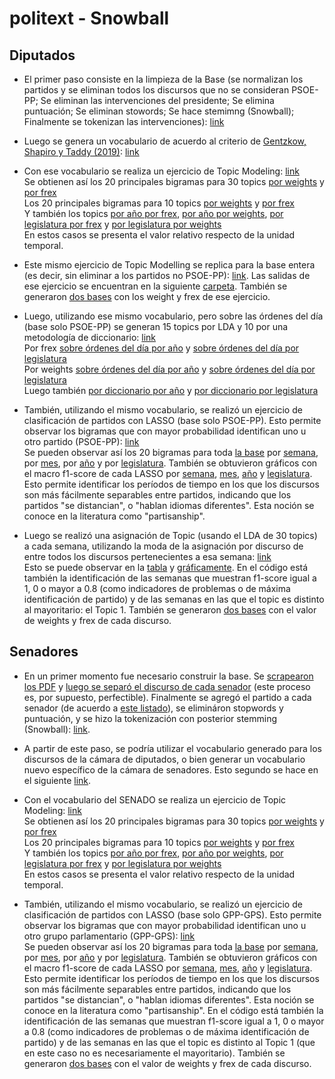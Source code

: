 # politext - Snowball
## Diputados

- El primer paso consiste en la limpieza de la Base (se normalizan los partidos y se eliminan todos los discursos que no se consideran PSOE-PP; Se eliminan las intervenciones del presidente; Se elimina puntuación; Se eliminan stowords; Se hace stemimng (Snowball); Finalmente se tokenizan las intervenciones): [link](https://github.com/LCaravaggio/politext/blob/snowball/Limpiar_la_base.ipynb) </br>

- Luego se genera un vocabulario de acuerdo al criterio de [Gentzkow, Shapiro y Taddy (2019)](https://onlinelibrary.wiley.com/doi/abs/10.3982/ECTA16566): [link](https://github.com/LCaravaggio/politext/blob/snowball/GS%20-%20Guardar%20Vocabulario.ipynb) </br>

- Con ese vocabulario se realiza un ejercicio de Topic Modeling: [link](https://github.com/LCaravaggio/politext/blob/snowball/GS_v0_2_con_vocab.ipynb) </br>
Se obtienen así los 20 principales bigramas para 30 topics [por weights](https://github.com/LCaravaggio/politext/blob/snowball/output/bigramas_por_weights_30topics.csv) y [por frex](https://github.com/LCaravaggio/politext/blob/snowball/output/bigramas_por_frex_30topics.csv) </br>
Los 20 principales bigramas para 10 topics [por weights](https://github.com/LCaravaggio/politext/blob/snowball/output/bigramas_por_weights_10topics.csv) y [por frex](https://github.com/LCaravaggio/politext/blob/snowball/output/bigramas_por_frex_10topics.csv) </br>
Y también los topics [por año por frex](https://github.com/LCaravaggio/politext/blob/snowball/output/topics_por_a%C3%B1o_por_frex.csv), [por año por weights](https://github.com/LCaravaggio/politext/blob/snowball/output/topics_por_a%C3%B1o_por_weights.csv), [por legislatura por frex](https://github.com/LCaravaggio/politext/blob/snowball/output/topics_por_legislatura_por_frex.csv) y [por legislatura por weights](https://github.com/LCaravaggio/politext/blob/snowball/output/topics_por_legislatura_por_weights.csv) </br>
En estos casos se presenta el valor relativo respecto de la unidad temporal. 

- Este mismo ejercicio de Topic Modelling se replica para la base entera (es decir, sin eliminar a los partidos no PSOE-PP): [link](https://github.com/LCaravaggio/politext/blob/snowball/GS_v0_2_con_vocab_allbase.ipynb). Las salidas de ese ejercicio se encuentran en la siguiente [carpeta](https://github.com/LCaravaggio/politext/tree/snowball/output/allbase). También se generaron [dos bases](https://www.kaggle.com/datasets/leonardocaravaggio/bases-30-topics-weights-y-frex-all-base) con los weight y frex de ese ejercicio.

- Luego, utilizando ese mismo vocabulario, pero sobre las órdenes del día (base solo PSOE-PP) se generan 15 topics por LDA y 10 por una metodología de diccionario: [link](https://github.com/LCaravaggio/politext/blob/snowball/GS_Orden_del_D%C3%ADa_v0_2.ipynb) </br>
Por frex [sobre órdenes del día por año](https://github.com/LCaravaggio/politext/blob/snowball/output/topics_por_a%C3%B1o_por_frex_por_ordendeldia.csv) y 
[sobre órdenes del día por legislatura](https://github.com/LCaravaggio/politext/blob/snowball/output/topics_por_legislatura_por_frex_por_ordendeldia.csv) </br>
Por weights [sobre órdenes del día por año](https://github.com/LCaravaggio/politext/blob/snowball/output/topics_por_a%C3%B1o_por_weights_por_ordendeldia.csv) y 
[sobre órdenes del día por legislatura](https://github.com/LCaravaggio/politext/blob/snowball/output/topics_por_legislatura_por_weights_por_ordendeldia.csv) </br>
Luego también [por diccionario por año](https://github.com/LCaravaggio/politext/blob/snowball/output/topics_por_a%C3%B1o_por_designacionamano.csv) y 
[por diccionario por legislatura](https://github.com/LCaravaggio/politext/blob/snowball/output/topics_por_legislatura_por_designacionamano.csv) </br>

- También, utilizando el mismo vocabulario, se realizó un ejercicio de clasificación de partidos con LASSO (base solo PSOE-PP). Esto permite observar los bigramas que con mayor probabilidad identifican uno u otro partido (PSOE-PP): [link](https://github.com/LCaravaggio/politext/blob/snowball/LASSO.ipynb) </br>
Se pueden observar así los 20 bigramas para toda [la base](https://github.com/LCaravaggio/politext/blob/snowball/output/lasso.csv) por [semana](https://github.com/LCaravaggio/politext/blob/snowball/output/lasso_por_semana.csv), por [mes](https://github.com/LCaravaggio/politext/blob/snowball/output/lasso_por_mes.csv), por [año](https://github.com/LCaravaggio/politext/blob/snowball/output/lasso_por_a%C3%B1o.csv) y por [legislatura](https://github.com/LCaravaggio/politext/blob/snowball/output/lasso_por_legislatura.csv).
También se obtuvieron gráficos con el macro f1-score de cada LASSO por [semana](https://github.com/LCaravaggio/politext/blob/snowball/output/lasso_por_semana.png), [mes](https://github.com/LCaravaggio/politext/blob/snowball/output/lasso_por_mes.png), [año](https://github.com/LCaravaggio/politext/blob/main/output/lasso_por_a%C3%B1o.png) y [legislatura](https://github.com/LCaravaggio/politext/blob/snowball/output/lasso_por_legislatura.png). Esto permite identificar los períodos de tiempo en los que los discursos son más fácilmente separables entre partidos, indicando que los partidos "se distancian", o "hablan idiomas diferentes". Esta noción se conoce en la literatura como "partisanship". 

- Luego se realizó una asignación de Topic (usando el LDA de 30 topics) a cada semana, utilizando la moda de la asignación por discurso de entre todos los discursos pertenecientes a esa semana: [link](https://github.com/LCaravaggio/politext/blob/snowball/LASSO.ipynb)  </br>
Esto se puede observar en la [tabla](https://github.com/LCaravaggio/politext/blob/snowball/output/topic_por_semana.csv) y [gráficamente](https://github.com/LCaravaggio/politext/blob/snowball/output/topic_por_semana.png). En el código está también la identificación de las semanas que muestran f1-score igual a 1, 0 o mayor a 0.8 (como indicadores de problemas o de máxima identificación de partido) y de las semanas en las que el topic es distinto al mayoritario: el Topic 1. También se generaron [dos bases](https://www.kaggle.com/datasets/leonardocaravaggio/bases-30-topics-weights-y-frex) con el valor de weights y frex de cada discurso.

## Senadores
- En un primer momento fue necesario construir la base. Se [scrapearon los PDF](https://github.com/LCaravaggio/politext/blob/snowball/Scrap_PDFs.ipynb) y [luego se separó el discurso de cada senador](https://github.com/LCaravaggio/politext/blob/snowball/Parseo_de_Discursos.ipynb) (este proceso es, por supuesto, perfectible). Finalmente se agregó el partido a cada senador (de acuerdo a [este listado](https://www.senado.es/web/composicionorganizacion/senadores/composicionsenado/senadoresdesde1977/consultaorden/index.html)), se elimináron stopwords y puntuación, y se hizo la tokenización con posterior stemming (Snowball): [link](https://github.com/LCaravaggio/politext/blob/snowball/Limpiar_la_base_Senado.ipynb).

- A partir de este paso, se podría utilizar el vocabulario generado para los discursos de la cámara de diputados, o bien generar un vocabulario nuevo específico de la cámara de senadores. Esto segundo se hace en el siguiente [link](https://github.com/LCaravaggio/politext/blob/snowball/GS%20-%20Guardar%20Vocabulario%20-%20Senado.ipynb).

- Con el vocabulario del SENADO se realiza un ejercicio de Topic Modeling: [link](https://github.com/LCaravaggio/politext/blob/snowball/GS_v0_2_con_vocab_senado.ipynb) </br>
Se obtienen así los 20 principales bigramas para 30 topics [por weights](https://github.com/LCaravaggio/politext/blob/snowball/output_senado/bigramas_por_weights_30topics_senado.csv) y [por frex](https://github.com/LCaravaggio/politext/blob/snowball/output_senado/bigramas_por_frex_30topics_senado.csv) </br>
Los 20 principales bigramas para 10 topics [por weights](https://github.com/LCaravaggio/politext/blob/snowball/output_senado/bigramas_por_weights_10topics_senado.csv) y [por frex](https://github.com/LCaravaggio/politext/blob/snowball/output_senado/bigramas_por_frex_10topics_senado.csv) </br>
Y también los topics [por año por frex](https://github.com/LCaravaggio/politext/blob/snowball/output_senado/topics_por_a%C3%B1o_por_frex_senado.csv), [por año por weights](https://github.com/LCaravaggio/politext/blob/snowball/output_senado/topics_por_a%C3%B1o_por_weights_senado.csv), [por legislatura por frex](https://github.com/LCaravaggio/politext/blob/snowball/output_senado/topics_por_legislatura_por_frex_senado.csv) y [por legislatura por weights](https://github.com/LCaravaggio/politext/blob/snowball/output_senado/topics_por_legislatura_por_weights_senado.csv) </br>
En estos casos se presenta el valor relativo respecto de la unidad temporal. 

- También, utilizando el mismo vocabulario, se realizó un ejercicio de clasificación de partidos con LASSO (base solo GPP-GPS). Esto permite observar los bigramas que con mayor probabilidad identifican uno u otro grupo parlamentario (GPP-GPS): [link](https://github.com/LCaravaggio/politext/blob/snowball/LASSO_Senado.ipynb) </br>
Se pueden observar así los 20 bigramas para toda [la base](https://github.com/LCaravaggio/politext/blob/snowball/output_senado/lasso_senado.csv) por [semana](https://github.com/LCaravaggio/politext/blob/snowball/output_senado/lasso_por_semana_senado.csv), por [mes](https://github.com/LCaravaggio/politext/blob/snowball/output_senado/lasso_por_mes_senado.csv), por [año](https://github.com/LCaravaggio/politext/blob/snowball/output_senado/lasso_por_a%C3%B1o_senado.csv) y por [legislatura](https://github.com/LCaravaggio/politext/blob/snowball/output_senado/lasso_por_legislatura_senado.csv).
También se obtuvieron gráficos con el macro f1-score de cada LASSO por [semana](https://github.com/LCaravaggio/politext/blob/snowball/output_senado/lasso_por_semana_senado.png), [mes](https://github.com/LCaravaggio/politext/blob/snowball/output_senado/lasso_por_mes_senado.png), [año](https://github.com/LCaravaggio/politext/blob/snowball/output_senado/lasso_por_a%C3%B1o_senado.png) y [legislatura](https://github.com/LCaravaggio/politext/blob/snowball/output_senado/lasso_por_legislatura_senado.png). Esto permite identificar los períodos de tiempo en los que los discursos son más fácilmente separables entre partidos, indicando que los partidos "se distancian", o "hablan idiomas diferentes". Esta noción se conoce en la literatura como "partisanship". En el código está también la identificación de las semanas que muestran f1-score igual a 1, 0 o mayor a 0.8 (como indicadores de problemas o de máxima identificación de partido) y de las semanas en las que el topic es distinto al Topic 1 (que en este caso no es necesariamente el mayoritario). También se generaron [dos bases](https://www.kaggle.com/datasets/leonardocaravaggio/bases-30-topics-weights-y-frex) con el valor de weights y frex de cada discurso.
